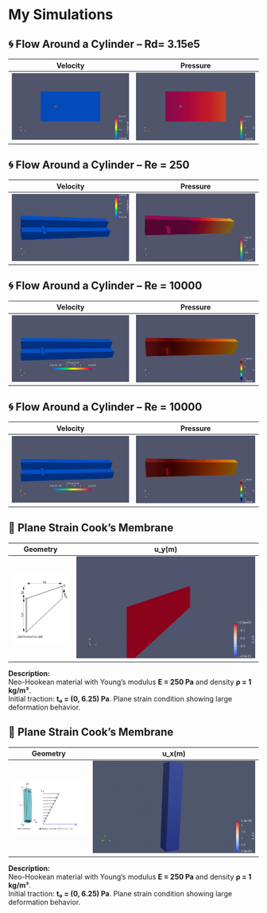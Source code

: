 # My Simulations

## 🌀 Flow Around a Cylinder – Rd= 3.15e5

| Velocity | Pressure |
|----------|----------|
| ![Velocity Rd= 3.15e5](https://raw.githubusercontent.com/rabdila/Flow-Around-a-Cylinde/main/assets/images/V_2D_Rd3.15e5.gif) | ![Pressure Rd= 3.15e5](https://raw.githubusercontent.com/rabdila/Flow-Around-a-Cylinde/main/assets/images/P_2D_Rd3.15e5.gif) |

## 🌀 Flow Around a Cylinder – Re = 250

| Velocity | Pressure |
|----------|----------|
| ![Velocity Re250](https://raw.githubusercontent.com/rabdila/Flow-Around-a-Cylinde/main/assets/images/V_re250.gif) | ![Pressure Re250](https://raw.githubusercontent.com/rabdila/Flow-Around-a-Cylinde/main/assets/images/P_re250.gif) |

## 🌀 Flow Around a Cylinder – Re = 10000

| Velocity | Pressure |
|----------|----------|
| ![Velocity Re1000](https://raw.githubusercontent.com/rabdila/Flow-Around-a-Cylinde/main/assets/images/V_re1000.gif) | ![Pressure Re250](https://raw.githubusercontent.com/rabdila/Flow-Around-a-Cylinde/main/assets/images/P_re1000.gif) |


## 🌀 Flow Around a Cylinder – Re = 10000

| Velocity | Pressure |
|----------|----------|
| ![Velocity Re1000](https://raw.githubusercontent.com/rabdila/Flow-Around-a-Cylinde/main/assets/images/V_re1000.gif) | ![Pressure Re250](https://raw.githubusercontent.com/rabdila/Flow-Around-a-Cylinde/main/assets/images/P_re1000.gif) |


## 🧩 Plane Strain Cook’s Membrane

| Geometry | u_y(m)|
|----------|-------------|
| ![Geometry – Cook’s Membrane](https://raw.githubusercontent.com/rabdila/Flow-Around-a-Cylinde/main/assets/images/geometry.png) | ![Deformation – Cook’s Membrane](https://raw.githubusercontent.com/rabdila/Flow-Around-a-Cylinde/main/assets/images/membrane.gif) |

**Description:**  
Neo-Hookean material with Young’s modulus **E = 250 Pa** and density **ρ = 1 kg/m³**.  
Initial traction: **t₀ = (0, 6.25) Pa**. Plane strain condition showing large deformation behavior.

## 🧩 Plane Strain Cook’s Membrane

| Geometry | u_x(m)|
|----------|-------------|
| ![Geometry – Cook’s Membrane](https://raw.githubusercontent.com/rabdila/Flow-Around-a-Cylinde/main/assets/images/Beam_geometry.png) | ![Deformation – Cook’s Membrane](https://raw.githubusercontent.com/rabdila/Flow-Around-a-Cylinde/main/assets/images/Beam3d.gif) |

**Description:**  
Neo-Hookean material with Young’s modulus **E = 250 Pa** and density **ρ = 1 kg/m³**.  
Initial traction: **t₀ = (0, 6.25) Pa**. Plane strain condition showing large deformation behavior.


